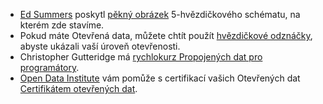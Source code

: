 - [Ed Summers](http://inkdroid.org/ehs/) poskytl [pěkný obrázek](http://inkdroid.org/2010/06/04/the-5-stars-of-open-linked-data/ "5 hvězdiček otevřených propojených dat") 5-hvězdičkového schématu, na kterém zde stavíme.
- Pokud máte Otevřená data, můžete chtít použít [hvězdičkové odznáčky](http://lab.linkeddata.deri.ie/2010/lod-badges/), abyste ukázali vaší úroveň otevřenosti.
- Christopher Gutteridge má [rychlokurz Propojených dat pro programátory](http://openorg.ecs.soton.ac.uk/wiki/Linked_Data_Basics_for_Techies).
- [Open Data Institute](http://theodi.org/) vám pomůže s certifikací vašich Otevřených dat [Certifikátem otevřených dat](https://certificates.theodi.org/).
